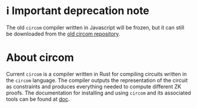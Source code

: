 # &#8505; Important deprecation note

The old `circom` compiler written in Javascript will be frozen, but it can still be downloaded from the [old circom repository](https://github.com/iden3/circom_old).

# About circom 

Current `circom` is a compiler written in Rust for compiling circuits written in the `circom` language.
The compiler outputs the representation of the circuit as constraints and produces everything needed to compute different ZK proofs. The documentation for installing and using `circom` and its associated tools can be found at [doc](https://docs.circom.io).
